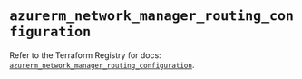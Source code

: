 # `azurerm_network_manager_routing_configuration`

Refer to the Terraform Registry for docs: [`azurerm_network_manager_routing_configuration`](https://registry.terraform.io/providers/hashicorp/azurerm/4.38.0/docs/resources/network_manager_routing_configuration).
